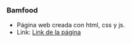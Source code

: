 ### Bamfood

- Página web creada con html, css y js.
- Link: [Link de la página](https://mbordon22.github.io/web_bamfood/)
